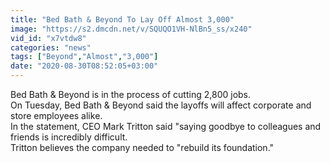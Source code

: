 ```yaml
---
title: "Bed Bath & Beyond To Lay Off Almost 3,000"
image: "https://s2.dmcdn.net/v/SQUQO1VH-NlBn5_ss/x240"
vid_id: "x7vtdw8"
categories: "news"
tags: ["Beyond","Almost","3,000"]
date: "2020-08-30T08:52:05+03:00"
---
```

Bed Bath &amp; Beyond is in the process of cutting 2,800 jobs.  <br>On Tuesday, Bed Bath &amp; Beyond said the layoffs will affect corporate and store employees alike.  <br>In the statement, CEO Mark Tritton said &quot;saying goodbye to colleagues and friends is incredibly difficult.  <br>Tritton believes the company needed to &quot;rebuild its foundation.&quot;
